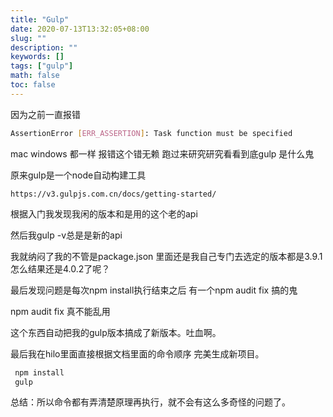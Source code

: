 ```yaml
---
title: "Gulp"
date: 2020-07-13T13:32:05+08:00
slug: ""
description: ""
keywords: []
tags: ["gulp"]
math: false
toc: false
---
```


因为之前一直报错
```sh
AssertionError [ERR_ASSERTION]: Task function must be specified
```
mac windows 都一样 报错这个错无赖  跑过来研究研究看看到底gulp 是什么鬼

原来gulp是一个node自动构建工具
```
https://v3.gulpjs.com.cn/docs/getting-started/
```
根据入门我发现我闲的版本和是用的这个老的api

然后我gulp -v总是是新的api

我就纳闷了我的不管是package.json 里面还是我自己专门去选定的版本都是3.9.1
怎么结果还是4.0.2了呢？

最后发现问题是每次npm install执行结束之后
有一个npm audit fix 搞的鬼

npm audit fix 真不能乱用

这个东西自动把我的gulp版本搞成了新版本。吐血啊。

最后我在hilo里面直接根据文档里面的命令顺序  完美生成新项目。

```sh
 npm install
 gulp

```

总结：所以命令都有弄清楚原理再执行，就不会有这么多奇怪的问题了。